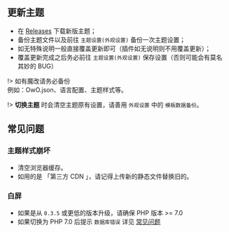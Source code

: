 ## 更新主题
- 在 [Releases](https://github.com/ohmyga233/castle-Typecho-Theme/releases) 下载新版主题；
- 备份主题文件以及前往 `主题设置(外观设置)` 备份一次主题设置；
- 如无特殊说明一般直接覆盖更新即可（插件如无说明则不用覆盖更新）；
- 覆盖更新完成之后务必前往 `主题设置(外观设置)` 保存设置（否则可能会有莫名其妙的 BUG）

!> 如有魔改请务必备份<br>
例如：OwO.json、语言配置、主题样式等。

!> **切换主题** 时会清空主题原有设置，请善用 `外观设置` 中的 `模板数据备份`。

## 常见问题
### 主题样式崩坏
- 清空浏览器缓存。
- 如用的是 「第三方 CDN 」，请记得上传新的静态文件替换旧的。

### 白屏
- 如果是从 `0.3.5` 或更低的版本升级，请确保 PHP 版本 >= 7.0
- 如果切换为 PHP 7.0 后提示 `数据库错误` 详见 [常见问题](/problem/common-problem)
